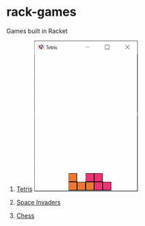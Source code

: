 # rack-games
Games built in Racket

1. [Tetris](tetris/intro.md)
 ![](tetris/images/tetris-game.gif)
 
2. [Space Invaders](space-invaders/intro.md)
3. [Chess](chess/intro.md)
